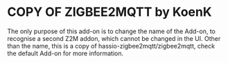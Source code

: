 # COPY OF ZIGBEE2MQTT by KoenK

The only purpose of this add-on is to change the name of the Add-on, to recognise a second Z2M addon, which cannot be changed in the UI.
Other than the name, this is a copy of hassio-zigbee2mqtt/zigbee2mqtt, check the default Add-on for more information.
